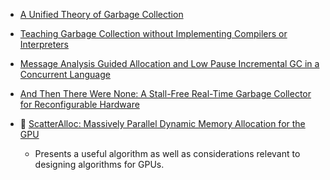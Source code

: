 * [A Unified Theory of Garbage Collection](http://www.cs.virginia.edu/~cs415/reading/bacon-garbage.pdf)

* [Teaching Garbage Collection without Implementing Compilers or Interpreters](http://faculty.cs.byu.edu/~jay/static/cooper-sigcse2013.pdf)

* [Message Analysis Guided Allocation and Low Pause Incremental GC in a Concurrent Language](http://user.it.uu.se/~kostis/Papers/ismm04.pdf)

* [And Then There Were None: A Stall-Free Real-Time Garbage Collector for Reconfigurable Hardware](http://researcher.watson.ibm.com/researcher/files/us-bacon/Bacon12AndThen.pdf)

* :scroll:
  [ScatterAlloc: Massively Parallel Dynamic Memory Allocation for the GPU](http://www.icg.tugraz.at/Members/steinber/scatteralloc-1)
  - Presents a useful algorithm as well as considerations relevant to
    designing algorithms for GPUs.
